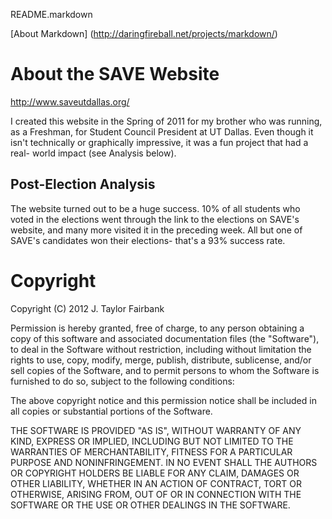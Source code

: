 README.markdown

[About Markdown] (http://daringfireball.net/projects/markdown/)

About the SAVE Website
======================
http://www.saveutdallas.org/

I created this website in the Spring of 2011 for my brother who was running, as
a Freshman, for Student Council President at UT Dallas.  Even though it isn't
technically or graphically impressive, it was a fun project that had a real-
world impact (see Analysis below).


Post-Election Analysis
----------------------
The website turned out to be a huge success.  10% of all students who voted in
the elections went through the link to the elections on SAVE's website, and
many more visited it in the preceding week.  All but one of SAVE's candidates
won their elections- that's a 93% success rate.

Copyright
=========
Copyright (C) 2012 J. Taylor Fairbank

Permission is hereby granted, free of charge, to any person obtaining a copy of
this software and associated documentation files (the "Software"), to deal in
the Software without restriction, including without limitation the rights to
use, copy, modify, merge, publish, distribute, sublicense, and/or sell copies of
the Software, and to permit persons to whom the Software is furnished to do so,
subject to the following conditions:

The above copyright notice and this permission notice shall be included in all
copies or substantial portions of the Software.

THE SOFTWARE IS PROVIDED "AS IS", WITHOUT WARRANTY OF ANY KIND, EXPRESS OR
IMPLIED, INCLUDING BUT NOT LIMITED TO THE WARRANTIES OF MERCHANTABILITY, FITNESS
FOR A PARTICULAR PURPOSE AND NONINFRINGEMENT. IN NO EVENT SHALL THE AUTHORS OR
COPYRIGHT HOLDERS BE LIABLE FOR ANY CLAIM, DAMAGES OR OTHER LIABILITY, WHETHER IN
AN ACTION OF CONTRACT, TORT OR OTHERWISE, ARISING FROM, OUT OF OR IN CONNECTION
WITH THE SOFTWARE OR THE USE OR OTHER DEALINGS IN THE SOFTWARE.
